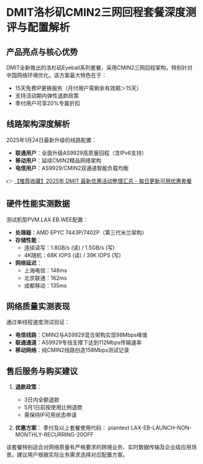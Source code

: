 # DMIT洛杉矶CMIN2三网回程套餐深度测评与配置解析

## 产品亮点与核心优势
DMIT全新推出的洛杉矶Eyeball系列套餐，采用CMIN2三网回程架构，特别针对中国网络环境优化。该方案最大特色在于：
- 15天免费IP更换服务（月付用户需剩余有效期＞15天）
- 支持活动期内弹性退款政策
- 季付用户可享20%专属折扣

## 线路架构深度解析
2025年1月24日最新升级的线路配置：
- **联通用户**：全面升级AS9929高质量回程（含IPv6支持）
- **移动用户**：延续CMIN2精品网络架构
- **电信用户**：AS9929/CMIN2双通道智能负载均衡

👉 [【推荐收藏】2025年 DMIT 最新优惠活动整理汇总 - 每日更新可用优惠套餐](https://bit.ly/dmit_coupon)

## 硬件性能实测数据
测试机型PVM.LAX.EB.WEE配置：
- **处理器**：AMD EPYC 7443P/7402P（第三代米兰架构）
- **存储性能**：
  - 连续读写：1.8GB/s (读) / 1.5GB/s (写)
  - 4K随机：68K IOPS (读) / 39K IOPS (写)
- **网络延迟**：
  - 上海电信：148ms
  - 北京联通：162ms
  - 成都移动：135ms

## 网络质量实测表现
通过单线程速度测试验证：
- **电信线路**：CMIN2与AS9929混合架构实现98Mbps峰值
- **联通通道**：AS9929专线支撑下达到112Mbps传输速率
- **移动网络**：纯CMIN2线路创造158Mbps测试记录

## 售后服务与购买建议
1. **退款政策**：
   - 3日内全额退款
   - 5月1日前按使用比例退款
   - 需保持IP可用状态申请
   
2. **优惠方案**：
   季付及以上套餐使用代码：
   plaintext
   LAX-EB-LAUNCH-NON-MONTHLY-RECURRING-20OFF
   

该套餐特别适合对网络质量有严格要求的跨境业务、实时数据传输及企业级应用场景。建议用户根据实际业务需求选择对应配置方案。